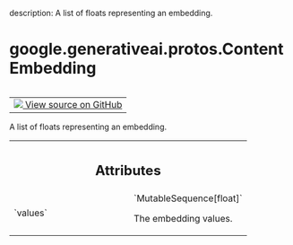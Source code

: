 description: A list of floats representing an embedding.

<div itemscope itemtype="http://developers.google.com/ReferenceObject">
<meta itemprop="name" content="google.generativeai.protos.ContentEmbedding" />
<meta itemprop="path" content="Stable" />
</div>

# google.generativeai.protos.ContentEmbedding

<!-- Insert buttons and diff -->

<table class="tfo-notebook-buttons tfo-api nocontent" align="left">
<td>
  <a target="_blank" href="https://github.com/googleapis/google-cloud-python/tree/main/packages/google-ai-generativelanguage/google/ai/generativelanguage_v1beta/types/generative_service.py#L1026-L1037">
    <img src="https://www.tensorflow.org/images/GitHub-Mark-32px.png" />
    View source on GitHub
  </a>
</td>
</table>



A list of floats representing an embedding.

<!-- Placeholder for "Used in" -->




<!-- Tabular view -->
 <table class="responsive fixed orange">
<colgroup><col width="214px"><col></colgroup>
<tr><th colspan="2"><h2 class="add-link">Attributes</h2></th></tr>

<tr>
<td>
`values`<a id="values"></a>
</td>
<td>
`MutableSequence[float]`

The embedding values.
</td>
</tr>
</table>



